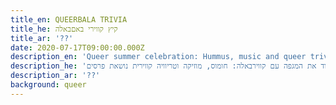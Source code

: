 ```yaml
---
title_en: QUEERBALA TRIVIA
title_he: קיץ קווירי באםבאלה
title_ar: '??'
date: 2020-07-17T09:00:00.000Z
description_en: 'Queer summer celebration: Hummus, music and queer trivia!'
description_he: 'בואו לשרוד את המגפה עם קווירבאלה: חומוס, מוזיקה וטריוויה קווירית נושאת פרסים'
description_ar: '??'
background: queer
---
```


